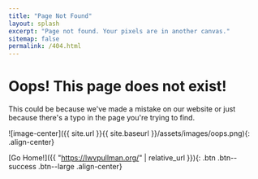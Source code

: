 ```yaml
---
title: "Page Not Found"
layout: splash
excerpt: "Page not found. Your pixels are in another canvas."
sitemap: false
permalink: /404.html
---
```


# Oops! This page does not exist!

This could be because we've made a mistake on our website or just because there's a typo in the page you're trying to find.

![image-center]({{ site.url }}{{ site.baseurl }}/assets/images/oops.png){: .align-center}

[Go Home!]({{ "https://lwvpullman.org/" | relative_url }}){: .btn .btn--success .btn--large .align-center}

